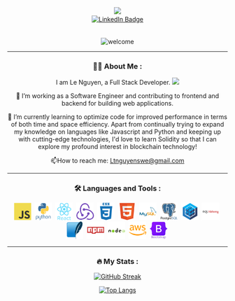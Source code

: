 <div id="header" align="center">
  <img src="https://media.giphy.com/media/eg4q8ka6zQuQ2qgKwe/giphy.gif" width="250"/>
  <div id="badges">
    <a href="https://www.linkedin.com/in/le-nguyen-mbs">
      <img src="https://img.shields.io/badge/LinkedIn-blue?style=for-the-badge&logo=linkedin&logoColor=white" alt="LinkedIn Badge"/>
    </a>
  </div>
  <img src="https://komarev.com/ghpvc/?username=ltnguyen517&style=flat-square&color=blue" alt=""/>
</div>
<br/>

<div align="center">
  <img src="https://readme-typing-svg.demolab.com? font=Fira+Code&weight=450&size=25&duration=2250&pause=1000&width=590&lines=Bringing+a+Unique+Perspective+to+Tech!" alt="welcome")>
</div>

---

<div align="center">

### :technologist: About Me :
I am Le Nguyen, a Full Stack Developer. <img src="https://media.giphy.com/media/WUlplcMpOCEmTGBtBW/giphy.gif" width="30">

:telescope: I’m working as a Software Engineer and contributing to frontend and backend for building web applications.

:seedling: I’m currently learning to optimize code for improved performance in terms of both time and space efficiency. Apart from continually trying to expand my knowledge on languages like Javascript and Python and keeping up with cutting-edge technologies, I'd love to learn Solidity so that I can explore my profound interest in blockchain technology! 

:mailbox:How to reach me:
Ltnguyenswe@gmail.com

</div>  
  
---

<div align="center">

### :hammer_and_wrench: Languages and Tools :

<div>
   <img src="https://github.com/devicons/devicon/blob/master/icons/javascript/javascript-original.svg" title="JavaScript" alt="JavaScript" width="40" height="40"/>&nbsp;
  <img src="https://github.com/devicons/devicon/blob/master/icons/python/python-original-wordmark.svg" title="Python" alt="Python" width="40" height="40"/>&nbsp;
  <img src="https://github.com/devicons/devicon/blob/master/icons/react/react-original-wordmark.svg" title="React" alt="React" width="40" height="40"/>&nbsp;
  <img src="https://github.com/devicons/devicon/blob/master/icons/redux/redux-original.svg" title="Redux" alt="Redux " width="40" height="40"/>&nbsp;
  <img src="https://github.com/devicons/devicon/blob/master/icons/css3/css3-plain-wordmark.svg"  title="CSS3" alt="CSS" width="40" height="40"/>&nbsp;
  <img src="https://github.com/devicons/devicon/blob/master/icons/html5/html5-original.svg" title="HTML5" alt="HTML" width="40" height="40"/>&nbsp;
  <img src="https://github.com/devicons/devicon/blob/master/icons/mysql/mysql-original-wordmark.svg" title="MySQL"  alt="MySQL" width="40" height="40"/>&nbsp;
  <img src="https://github.com/devicons/devicon/blob/master/icons/postgresql/postgresql-original-wordmark.svg" title="PostgreSQL" alt="PostgreSQL" width="40" height="40"/>&nbsp;
  <img src="https://github.com/devicons/devicon/blob/master/icons/sequelize/sequelize-original.svg" title="Sequelize" alt="Sequelize" width="40" height="40"/>&nbsp;
  <img src="https://github.com/devicons/devicon/blob/master/icons/sqlalchemy/sqlalchemy-original-wordmark.svg" title="SQLAlchemy" alt="SQLAlchemy" width="40" height="40"/>&nbsp;
  <img src="https://github.com/devicons/devicon/blob/master/icons/sqlite/sqlite-original.svg" title="SQLite" alt="SQLite" width="40" height="40"/>&nbsp;
  <img src="https://github.com/devicons/devicon/blob/master/icons/npm/npm-original-wordmark.svg" title="NPM" alt="NPM" width="40" height="40"/>&nbsp;
  <img src="https://github.com/devicons/devicon/blob/master/icons/nodejs/nodejs-original-wordmark.svg" title="NodeJS" alt="NodeJS" width="40" height="40"/>&nbsp;
  <img src="https://github.com/devicons/devicon/blob/master/icons/amazonwebservices/amazonwebservices-plain-wordmark.svg" title="AWS" alt="AWS" width="40" height="40"/>&nbsp;
  <img src="https://github.com/devicons/devicon/blob/master/icons/bootstrap/bootstrap-original-wordmark.svg" title="Bootstrap" alt="Bootstrap" width="40"   height="40"/>&nbsp;
</div>
  
</div>  
  
---

<div align="center">

### :fire: My Stats :
  
[![GitHub Streak](http://github-readme-streak-stats.herokuapp.com?user=ltnguyen517&theme=dark&background=000000)](https://git.io/streak-stats)

[![Top Langs](https://github-readme-stats.vercel.app/api/top-langs/?username=ltnguyen517&layout=compact&theme=vision-friendly-dark)](https://github.com/anuraghazra/github-readme-stats)

</div>
